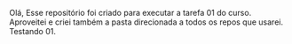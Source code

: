 Olá,
Esse repositório foi criado para executar a tarefa 01 do curso. Aproveitei e criei também a pasta direcionada a todos os repos que usarei.
Testando 01.